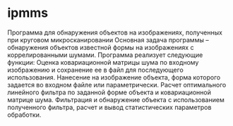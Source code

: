 # ipmms
Программа для обнаружения объектов на изображениях, полученных при круговом микросканировании
Основная задача программы – обнаружения объектов известной формы на изображениях с коррелированными шумами.
Программа реализует следующие функции:
Оценка ковариационной матрицы шума по входному изображению и сохранение ее в файл для последующего использования.
Нанесение на изображение объекта, форма которого задается во входном файле или параметрически.
Расчет оптимального линейного фильтра по заданной форме объекта и ковариационной матрице шума. 
Фильтрация и обнаружение объекта с использованием полученного фильтра, расчет и вывод статистических параметров обработки. 
